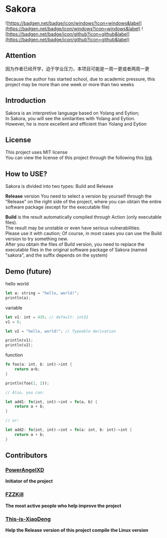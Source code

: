 # Sakora
![https://badgen.net/badge/icon/windows?icon=windows&label](https://badgen.net/badge/icon/windows?icon=windows&label)
![https://badgen.net/badge/icon/github?icon=github&label](https://badgen.net/badge/icon/github?icon=github&label)

## Attention
因为作者已经开学，迫于学业压力，本项目可能是一周一更或者两周一更 

Because the author has started school, due to academic pressure, this project may be more than one week or more than two weeks

## Introduction
Sakora is an interpretive language based on Yolang and Eytion;  
In Sakora, you will see the similarities with Yolang and Eytion.  
However, he is more excellent and efficient than Yolang and Eytion

## License
This project uses MIT license  
You can view the license of this project through the following this [link](LICENSE)

## How to USE?
Sakora is divided into two types: Build and Release  

**Release** version You need to select a version by yourself through the "Release" on the right side of the project, where you can obtain the entire software package (except for the executable file)  

**Build** is the result automatically compiled through Action (only executable files).  
The result may be unstable or even have serious vulnerabilities.  
Please use it with caution; 
Of course, in most cases you can use the Build version to try something new.  
After you obtain the files of Build version, you need to replace the executable files in the original software package of Sakora (named "sakora", and the suffix depends on the system)

## Demo (future)
hello world
```rust
let a: string = "hello, world!";
println(a);
```
variable
```rust
let v1: int = 435; // default: int32
v1 = 6;

let v2 = "hello, world!"; // Typeable derivation

println(v1);
println(v2);
```
function
```rust
fn foo(a: int, b: int)->int {
    return a+b;
}

println(foo(1, 2));

// Also, you can:

let add1: fn(int, int)->int = fn(a, b) {
    return a + b;
}

// or:

let add2: fn(int, int)->int = fn(a: int, b: int)->int {
    return a + b;
}
```

## Contributors
### [**PowerAngelXD**](https://github.com/PowerAngelXD)  
**Initiator of the project**  
### [**FZZKill**](https://github.com/FZZkill)  
**The most active people who help improve the project**
### [**This-is-XiaoDeng**](https://github.com/This-is-XiaoDeng) 
**Help the Release version of this project compile the Linux version**